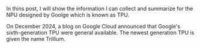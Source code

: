 In thins post, I will show the information I can collect and summarize for the NPU designed by Goolge which is known as TPU.


On December 2024, a blog on Google Cloud announced that Google's sixth-generation TPU were general available. 
The newest generation TPU is given the name Trillium.
